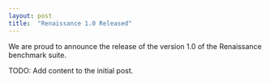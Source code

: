 ```yaml
---
layout: post
title:  "Renaissance 1.0 Released"
---
```



We are proud to announce the release of the version 1.0 of the Renaissance benchmark suite.

TODO: Add content to the initial post.

